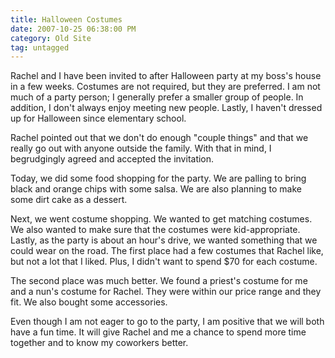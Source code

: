 ```yaml
---
title: Halloween Costumes
date: 2007-10-25 06:38:00 PM
category: Old Site
tag: untagged
---
```


Rachel and I have been invited to after Halloween party at my boss's house in a few weeks. Costumes are not required, but they are preferred. I am not much of a party person; I generally prefer a smaller group of people. In addition, I don't always enjoy meeting new people. Lastly, I haven't dressed up for Halloween since elementary school.

Rachel pointed out that we don't do enough "couple things" and that we really go out with anyone outside the family. With that in mind, I begrudgingly agreed and accepted the invitation.

Today, we did some food shopping for the party. We are palling to bring black and orange chips with some salsa. We are also planning to make some dirt cake as a dessert.

Next, we went costume shopping. We wanted to get matching costumes. We also wanted to make sure that the costumes were kid-appropriate. Lastly, as the party is about an hour's drive, we wanted something that we could wear on the road. The first place had a few costumes that Rachel like, but not a lot that I liked. Plus, I didn't want to spend $70 for each costume.

The second place was much better. We found a priest's costume for me and a nun's costume for Rachel. They were within our price range and they fit. We also bought some accessories.

Even though I am not eager to go to the party, I am positive that we will both have a fun time. It will give Rachel and me a chance to spend more time together and to know my coworkers better.
